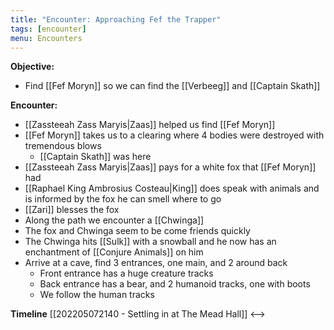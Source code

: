 ```yaml
---
title: "Encounter: Approaching Fef the Trapper"
tags: [encounter]
menu: Encounters
---
```

**Objective:** 
- Find [[Fef Moryn]] so we can find the [[Verbeeg]] and [[Captain Skath]]

**Encounter:**
- [[Zassteeah Zass Maryis|Zaas]] helped us find [[Fef Moryn]]
- [[Fef Moryn]] takes us to a clearing where 4 bodies were destroyed with tremendous blows
	- [[Captain Skath]] was here
- [[Zassteeah Zass Maryis|Zaas]] pays for a white fox that [[Fef Moryn]] had
- [[Raphael King Ambrosius Costeau|King]] does speak with animals and is informed by the fox he can smell where to go
- [[Zari]] blesses the fox
- Along the path we encounter a [[Chwinga]]
- The fox and Chwinga seem to be come friends quickly
- The Chwinga hits [[Sulk]] with a snowball and he now has an enchantment of [[Conjure Animals]] on him
- Arrive at a cave, find 3 entrances, one main, and 2 around back
	- Front entrance has a huge creature tracks
	- Back entrance has a bear, and 2 humanoid tracks, one with boots
	- We follow the human tracks

**Timeline**
 [[202205072140 - Settling in at The Mead Hall]] <--> 